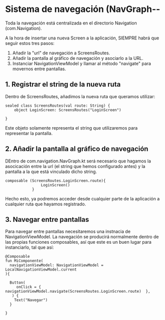# Sistema de navegación (NavGraph--

Toda la navegación está centralizada en el directorio Navigation (com.Navigation).

A la hora de insertar una nueva Screen a la aplicación, SIEMPRE habrá que seguir estos tres pasos:
1. Añadir la "url" de navegación a ScreensRoutes.
2. Añadir la pantalla al gráfico de navegación y asociarlo a la URL.
3. Instanciar NavigationViewModel y llamar al método "navigate" para movernos entre pantallas.

## 1. Registrar el string de la nueva ruta

Dentro de ScreensRoutes, añadimos la nueva ruta que queramos utilizar:


```
sealed class ScreensRoutes(val route: String) {
    object LoginScreen: ScreensRoutes("LoginScreen")

}
```

Este objeto solamente representa el string que utilizaremos para representar la pantalla. 




## 2. Añadir la pantalla al gráfico de navegación

DEntro de com.navigation.NavGraph.kt será necesario que hagamos la asocicación entre la url (el string que hemos configurado antes) y la pantalla a la que está vinculado dicho string.

```
composable (ScreensRoutes.LoginScreen.route){
                LoginScreen()
            }

```

Hecho esto, ya podremos acceder desde cualquier parte de la aplicación a cualquier ruta que hayamos registrado.



## 3. Navegar entre pantallas

Para navegar entre pantallas necesitaremos una instnacia de NavigationViewModel. La navegación se producirá normalmente dentro de las propias funciones composables, así que este es un buen lugar para instanciarlo, tal que así:



```
@Composable
fun MiComponente(
  navigationViewModel: NavigationViewModel = LocalNavigationViewModel.current
){
  
  Button(
     onClick = { navigationViewModel.navigate(ScreensRoutes.LoginScreen.route)  },
   ) {
    Text("Navegar")
  }
       
}

```


